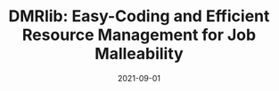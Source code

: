 ---
title: "DMRlib: Easy-Coding and Efficient Resource Management for Job Malleability"
excerpt: 'Conference Name: IEEE Transactions on Computers'
date: 2021-09-01
venue: 'IEEE Transactions on Computers'
paperurl: 'https://ieeexplore.ieee.org/document/9190024'
citation: ' S. Iserte,  R. Mayo,  E. Quintana-Ortí,  A. Peña, &quot;DMRlib: Easy-Coding and Efficient Resource Management for Job Malleability.&quot; IEEE Transactions on Computers, 2021.'
---